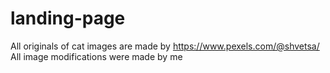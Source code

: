 # landing-page

All originals of cat images are made by https://www.pexels.com/@shvetsa/
All image modifications were made by me